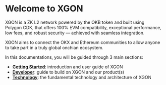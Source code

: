 # Welcome to XGON
XGON is a ZK L2 network powered by the OKB token and built using Polygon CDK, that offers 100% EVM compatibility, exceptional performance, low fees, and robust security — achieved with seamless integration. 

XGON aims to connect the OKX and Ethereum communities to allow anyone to take part in a truly global onchian ecosystem.

In this documentations, you will be guided through 3 main sections:
- **[Getting Started](/getting-started/welcome/welcome-to-xgon "Getting Started")**: introduction and user guide of XGON
- **[Developer](/developer/build-on-xgon/quickstart "Developer")**: guide to build on XGON and our product(s)
- **[Technology](/technology/overview/xgon-architecture "Technology")**: the fundamental technology and architecture of XGON


